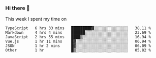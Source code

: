 ### Hi there 👋

<!--
**qiruohan/qiruohan** is a ✨ _special_ ✨ repository because its `README.md` (this file) appears on your GitHub profile.

Here are some ideas to get you started:

- 🔭 I’m currently working on ...
- 🌱 I’m currently learning ...
- 👯 I’m looking to collaborate on ...
- 🤔 I’m looking for help with ...
- 💬 Ask me about ...
- 📫 How to reach me: ...
- 😄 Pronouns: ...
- ⚡ Fun fact: ...
-->

This week I spent my time on 
<!--START_SECTION:waka-->

```text
TypeScript   6 hrs 33 mins   █████████▓░░░░░░░░░░░░░░░   38.11 %
Markdown     4 hrs 4 mins    ██████░░░░░░░░░░░░░░░░░░░   23.69 %
JavaScript   2 hrs 55 mins   ████▒░░░░░░░░░░░░░░░░░░░░   16.94 %
Vue.js       1 hr 11 mins    █▓░░░░░░░░░░░░░░░░░░░░░░░   06.94 %
JSON         1 hr 2 mins     █▓░░░░░░░░░░░░░░░░░░░░░░░   06.09 %
Other        1 hr            █▒░░░░░░░░░░░░░░░░░░░░░░░   05.82 %
```

<!--END_SECTION:waka-->
